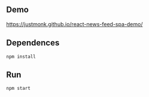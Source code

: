 ## Demo
https://justmonk.github.io/react-news-feed-spa-demo/
## Dependences
```
npm install
```
## Run

```
npm start
